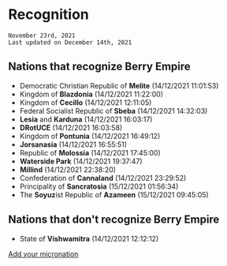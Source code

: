 # Recognition
`November 23rd, 2021`<br>
`Last updated on December 14th, 2021`
<br>

## Nations that recognize Berry Empire
- Democratic Christian Republic of **Melite** (14/12/2021 11:01:53)
- Kingdom of **Blazdonia** (14/12/2021 11:22:00)
- Kingdom of **Cecillo** (14/12/2021 12:11:05)
- Federal Socialist Republic of **Sbeba** (14/12/2021 14:32:03)
- **Lesia** and **Karduna** (14/12/2021 16:03:17)
- **DRotUCE** (14/12/2021 16:03:58)
- Kingdom of **Pontunia** (14/12/2021 16:49:12)
- **Jorsanasia** (14/12/2021 16:55:51)
- Republic of **Molossia** (14/12/2021 17:45:00)
- **Waterside Park** (14/12/2021 19:37:47)
- **Millind** (14/12/2021 22:38:20)
- Confederation of **Cannaland** (14/12/2021 23:29:52)
- Principality of **Sancratosia** (15/12/2021 01:56:34)
- The **Soyuz**ist Republic of **Azameen** (15/12/2021 09:45:05)

## Nations that don't recognize Berry Empire
- State of **Vishwamitra** (14/12/2021 12:12:12)

<a class="thickbutton thick" href="https://forms.gle/Xbs2H7zPMM4ZCeAa8" target="_blank"><span>Add your micronation</span></a>
